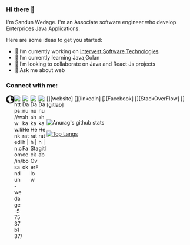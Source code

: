 ### Hi there 👋




I'm Sandun Wedage. I'm an Associate software engineer who develop Enterprices Java Applications.

   

Here are some ideas to get you started:

- 🔭 I’m currently working on <a href = "https://www.intervest.lk/">Intervest Software Technologies</a>
- 🌱 I’m currently learning Java,Golan
- 👯 I’m looking to collaborate on Java and React Js projects
- 💬 Ask me about web

### Connect with me:

[<img align="left" alt="https://prasanganath.github.io/" width="22px" src="https://raw.githubusercontent.com/iconic/open-iconic/master/svg/globe.svg" />][website]
[<img align="left" alt="https://www.linkedin.com/in/sandun-wedage-57537b137/" width="22px" src="https://cdn.jsdelivr.net/npm/simple-icons@v3/icons/linkedin.svg" />][linkedin]
[<img align="left" alt="DanushkaHerath | Facebook" width="22px" src="https://cdn.jsdelivr.net/npm/simple-icons@3.4.1/icons/facebook.svg" />][Facebook]
[<img align="left" alt="DanushkaHerath | StackOverFlow" width="22px" src="https://cdn.jsdelivr.net/npm/simple-icons@3.4.1/icons/stackoverflow.svg" />][StackOverFlow]
[<img align="left" alt="DanushkaHerath | gitlab" width="22px" src="https://cdn.jsdelivr.net/npm/simple-icons@3.4.1/icons/gitlab.svg" />][gitlab]
<br/><br/>

![Anurag's github stats](https://github-readme-stats.vercel.app/api?username=prasanganath&show_icons=true&theme=radical)

[![Top Langs](https://github-readme-stats.vercel.app/api/top-langs/?username=prasanganath&layout=compact)](https://github.com/prasanganath/github-readme-stats)



